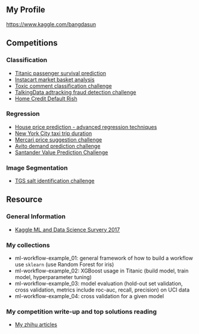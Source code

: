 ## My Profile

https://www.kaggle.com/bangdasun

## Competitions

### Classification 
* [Titanic passenger survival prediction](https://www.kaggle.com/c/titanic)
* [Instacart market basket analysis](https://www.kaggle.com/c/instacart-market-basket-analysis)
* [Toxic comment classification challenge](https://www.kaggle.com/c/jigsaw-toxic-comment-classification-challenge)
* [TalkingData adtracking fraud detection challenge](https://www.kaggle.com/c/talkingdata-adtracking-fraud-detection)
* [Home Credit Default Rish](https://www.kaggle.com/c/home-credit-default-risk)

### Regression
* [House price prediction - advanced regression techniques](https://www.kaggle.com/c/house-prices-advanced-regression-techniques)
* [New York City taxi trip duration](https://www.kaggle.com/c/nyc-taxi-trip-duration)
* [Mercari price suggestion challenge](https://www.kaggle.com/c/mercari-price-suggestion-challenge)
* [Avito demand prediction challenge](https://www.kaggle.com/c/avito-demand-prediction/leaderboard)
* [Santander Value Prediction Challenge](https://www.kaggle.com/c/santander-value-prediction-challenge)

### Image Segmentation

* [TGS salt identification challenge](https://www.kaggle.com/c/tgs-salt-identification-challenge)


## Resource

### General Information

* [Kaggle ML and Data Science Survery 2017](https://www.kaggle.com/kaggle/kaggle-survey-2017/kernels)

### My collections

* ml-workflow-example_01: general framework of how to build a workflow use `sklearn` (use Random Forest for iris)
* ml-workflow-example_02: XGBoost usage in Titanic (build model, train model, hyperparameter tuning)
* ml-workflow-example_03: model evaluation (hold-out set validation, cross validation, metrics include roc-auc, recall, precision) on UCI data
* ml-workflow-example_04: cross validation for a given model

### My competition write-up and top solutions reading

* [My zhihu articles](https://www.zhihu.com/people/gan-cui-mian-89-82/posts)
